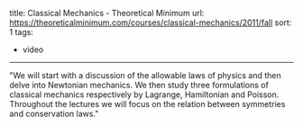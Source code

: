 title: Classical Mechanics - Theoretical Minimum
url: https://theoreticalminimum.com/courses/classical-mechanics/2011/fall
sort: 1
tags:
  - video
---
"We will start with a discussion of the allowable laws of physics and then delve into Newtonian mechanics. We then study three formulations of classical mechanics respectively by Lagrange, Hamiltonian and Poisson. Throughout the lectures we will focus on the relation between symmetries and conservation laws."
